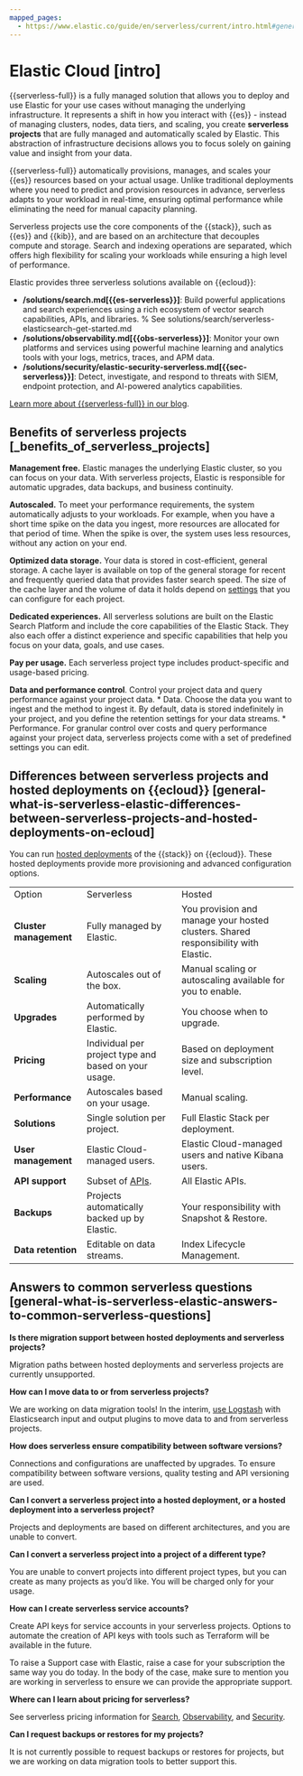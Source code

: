 ```yaml
---
mapped_pages:
  - https://www.elastic.co/guide/en/serverless/current/intro.html#general-what-is-serverless-elastic-differences-between-serverless-projects-and-hosted-deployments-on-ecloud
---
```


# Elastic Cloud [intro]

{{serverless-full}} is a fully managed solution that allows you to deploy and use Elastic for your use cases without managing the underlying infrastructure. It represents a shift in how you interact with {{es}} - instead of managing clusters, nodes, data tiers, and scaling, you create **serverless projects** that are fully managed and automatically scaled by Elastic. This abstraction of infrastructure decisions allows you to focus solely on gaining value and insight from your data.

{{serverless-full}} automatically provisions, manages, and scales your {{es}} resources based on your actual usage. Unlike traditional deployments where you need to predict and provision resources in advance, serverless adapts to your workload in real-time, ensuring optimal performance while eliminating the need for manual capacity planning.

Serverless projects use the core components of the {{stack}}, such as {{es}} and {{kib}}, and are based on an architecture that decouples compute and storage. Search and indexing operations are separated, which offers high flexibility for scaling your workloads while ensuring a high level of performance.

Elastic provides three serverless solutions available on {{ecloud}}:

* **/solutions/search.md[{{es-serverless}}]**: Build powerful applications and search experiences using a rich ecosystem of vector search capabilities, APIs, and libraries.
% See solutions/search/serverless-elasticsearch-get-started.md
* **/solutions/observability.md[{{obs-serverless}}]**: Monitor your own platforms and services using powerful machine learning and analytics tools with your logs, metrics, traces, and APM data.
* **/solutions/security/elastic-security-serverless.md[{{sec-serverless}}]**: Detect, investigate, and respond to threats with SIEM, endpoint protection, and AI-powered analytics capabilities.

[Learn more about {{serverless-full}} in our blog](https://www.elastic.co/blog/elastic-cloud-serverless).


## Benefits of serverless projects [_benefits_of_serverless_projects]

**Management free.** Elastic manages the underlying Elastic cluster, so you can focus on your data. With serverless projects, Elastic is responsible for automatic upgrades, data backups, and business continuity.

**Autoscaled.** To meet your performance requirements, the system automatically adjusts to your workloads. For example, when you have a short time spike on the data you ingest, more resources are allocated for that period of time. When the spike is over, the system uses less resources, without any action on your end.

**Optimized data storage.** Your data is stored in cost-efficient, general storage. A cache layer is available on top of the general storage for recent and frequently queried data that provides faster search speed. The size of the cache layer and the volume of data it holds depend on [settings](elastic-cloud/project-settings.md) that you can configure for each project.

**Dedicated experiences.** All serverless solutions are built on the Elastic Search Platform and include the core capabilities of the Elastic Stack. They also each offer a distinct experience and specific capabilities that help you focus on your data, goals, and use cases.

**Pay per usage.** Each serverless project type includes product-specific and usage-based pricing.

**Data and performance control**. Control your project data and query performance against your project data. * Data. Choose the data you want to ingest and the method to ingest it. By default, data is stored indefinitely in your project, and you define the retention settings for your data streams. * Performance. For granular control over costs and query performance against your project data, serverless projects come with a set of predefined settings you can edit.


## Differences between serverless projects and hosted deployments on {{ecloud}} [general-what-is-serverless-elastic-differences-between-serverless-projects-and-hosted-deployments-on-ecloud]

You can run [hosted deployments](/deploy-manage/deploy/elastic-cloud/cloud-hosted.md) of the {{stack}} on {{ecloud}}. These hosted deployments provide more provisioning and advanced configuration options.

|     |     |     |
| --- | --- | --- |
| Option | Serverless | Hosted |
| **Cluster management** | Fully managed by Elastic. | You provision and manage your hosted clusters. Shared responsibility with Elastic. |
| **Scaling** | Autoscales out of the box. | Manual scaling or autoscaling available for you to enable. |
| **Upgrades** | Automatically performed by Elastic. | You choose when to upgrade. |
| **Pricing** | Individual per project type and based on your usage. | Based on deployment size and subscription level. |
| **Performance** | Autoscales based on your usage. | Manual scaling. |
| **Solutions** | Single solution per project. | Full Elastic Stack per deployment. |
| **User management** | Elastic Cloud-managed users. | Elastic Cloud-managed users and native Kibana users. |
| **API support** | Subset of [APIs](https://www.elastic.co/docs/api). | All Elastic APIs. |
| **Backups** | Projects automatically backed up by Elastic. | Your responsibility with Snapshot & Restore. |
| **Data retention** | Editable on data streams. | Index Lifecycle Management. |


## Answers to common serverless questions [general-what-is-serverless-elastic-answers-to-common-serverless-questions]

**Is there migration support between hosted deployments and serverless projects?**

Migration paths between hosted deployments and serverless projects are currently unsupported.

**How can I move data to or from serverless projects?**

We are working on data migration tools! In the interim, [use Logstash](logstash://docs/reference/ingestion-tools/logstash/index.md) with Elasticsearch input and output plugins to move data to and from serverless projects.

**How does serverless ensure compatibility between software versions?**

Connections and configurations are unaffected by upgrades. To ensure compatibility between software versions, quality testing and API versioning are used.

**Can I convert a serverless project into a hosted deployment, or a hosted deployment into a serverless project?**

Projects and deployments are based on different architectures, and you are unable to convert.

**Can I convert a serverless project into a project of a different type?**

You are unable to convert projects into different project types, but you can create as many projects as you’d like. You will be charged only for your usage.

**How can I create serverless service accounts?**

Create API keys for service accounts in your serverless projects. Options to automate the creation of API keys with tools such as Terraform will be available in the future.

To raise a Support case with Elastic, raise a case for your subscription the same way you do today. In the body of the case, make sure to mention you are working in serverless to ensure we can provide the appropriate support.

**Where can I learn about pricing for serverless?**

See serverless pricing information for [Search](https://www.elastic.co/pricing/serverless-search), [Observability](https://www.elastic.co/pricing/serverless-observability), and [Security](https://www.elastic.co/pricing/serverless-security).

**Can I request backups or restores for my projects?**

It is not currently possible to request backups or restores for projects, but we are working on data migration tools to better support this.
